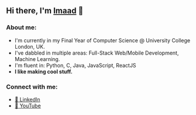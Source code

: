 ## Hi there, I'm [Imaad](https://imaadzaffar.com) 💫

### About me:
- I'm currently in my Final Year of Computer Science @ University College London, UK.
- I've dabbled in multiple areas: Full-Stack Web/Mobile Development, Machine Learning.
- I'm fluent in: Python, C, Java, JavaScript, ReactJS
- **I like making cool stuff.**

### Connect with me:
- [🔷 LinkedIn](https://linkedin.com/in/imaadzaffar)
- [🔶 YouTube](https://youtube.com/@zafaris)
